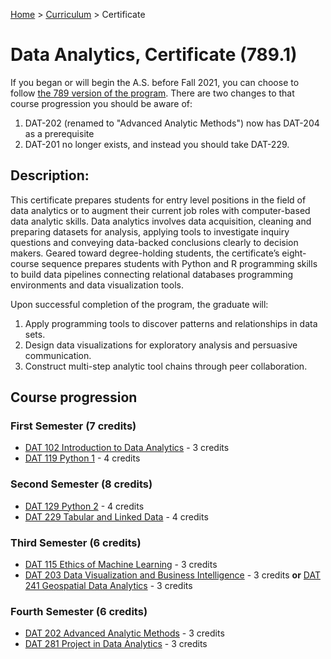 [Home](../) > [Curriculum](index.html) > Certificate

# Data Analytics, Certificate (789.1)

If you began or will begin the A.S. before Fall 2021, you can choose to follow [the 789 version of the program](https://catalog.ccac.edu/preview_program.php?catoid=9&poid=2130&returnto=2207). There are two changes to that course progression you should be aware of: 
1. DAT-202 (renamed to "Advanced Analytic Methods") now has DAT-204 as a prerequisite
1. DAT-201 no longer exists, and instead you should take DAT-229. 

## Description:                              

This certificate prepares students for entry level positions in the field of data analytics or to augment their current job roles with computer-based data analytic skills. Data analytics involves data acquisition, cleaning and preparing datasets for analysis, applying tools to investigate inquiry questions and conveying data-backed conclusions clearly to decision makers.  Geared toward degree-holding students, the certificate’s eight-course sequence prepares students with Python and R programming skills to build data pipelines connecting relational databases programming environments and data visualization tools.  

Upon successful completion of the program, the graduate will:

1. Apply programming tools to discover patterns and relationships in data sets.
2. Design data visualizations for exploratory analysis and persuasive communication.
3. Construct multi-step analytic tool chains through peer collaboration.

## Course progression

### First Semester (7 credits)

*  [DAT 102 Introduction to Data Analytics](dat102.html) - 3 credits
*  [DAT 119 Python 1](dat119.html) - 4 credits

### Second Semester (8 credits)

*  [DAT 129 Python 2](dat129.html) - 4 credits
*  [DAT 229 Tabular and Linked Data](dat229.html) - 4 credits

### Third Semester (6 credits)

*  [DAT 115 Ethics of Machine Learning](dat115.html) - 3 credits
*  [DAT 203 Data Visualization and Business Intelligence](dat203.html) - 3 credits
     **or**
   [DAT 241 Geospatial Data Analytics](dat241.html) - 3 credits
   
### Fourth Semester (6 credits)

*  [DAT 202 Advanced Analytic Methods](dat202.html) - 3 credits
*  [DAT 281 Project in Data Analytics](dat281.html) - 3 credits

